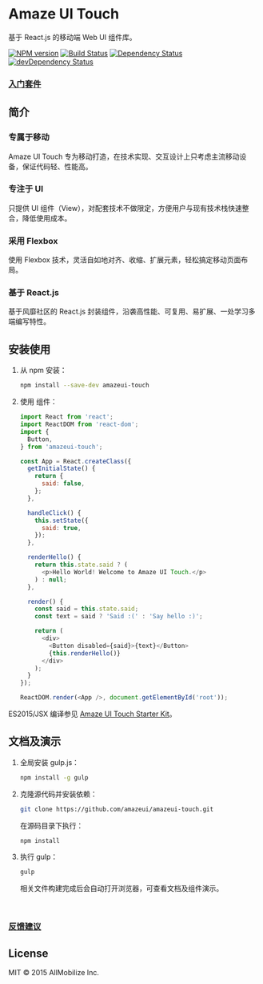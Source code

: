# Amaze UI Touch

基于 React.js 的移动端 Web UI 组件库。

[![NPM version](https://img.shields.io/npm/v/amazeui-touch.svg?style=flat-square)](https://www.npmjs.com/package/amazeui-touch)
[![Build Status](https://img.shields.io/travis/amazeui/amazeui-touch.svg?style=flat-square)](https://travis-ci.org/amazeui/amazeui-touch)
[![Dependency Status](https://img.shields.io/david/amazeui/amazeui-touch.svg?style=flat-square)](https://david-dm.org/amazeui/amazeui-touch)
[![devDependency Status](https://img.shields.io/david/dev/amazeui/amazeui-touch.svg?style=flat-square)](https://david-dm.org/amazeui/amazeui-touch#info=devDependencies)

### [入门套件](https://github.com/amazeui/amt-starter-kit)

## 简介

### 专属于移动

Amaze UI Touch 专为移动打造，在技术实现、交互设计上只考虑主流移动设备，保证代码轻、性能高。

### 专注于 UI

只提供 UI 组件（View），对配套技术不做限定，方便用户与现有技术栈快速整合，降低使用成本。

### 采用 Flexbox

使用 Flexbox 技术，灵活自如地对齐、收缩、扩展元素，轻松搞定移动页面布局。

### 基于 React.js

基于风靡社区的 React.js 封装组件，沿袭高性能、可复用、易扩展、一处学习多端编写特性。



## 安装使用

1. 从 npm 安装：

   ``` bash
   npm install --save-dev amazeui-touch
   ```

2. 使用 组件：

   ``` javascript
   import React from 'react';
   import ReactDOM from 'react-dom';
   import {
     Button,
   } from 'amazeui-touch';

   const App = React.createClass({
     getInitialState() {
       return {
         said: false,
       };
     },

     handleClick() {
       this.setState({
         said: true,
       });
     },

     renderHello() {
       return this.state.said ? (
         <p>Hello World! Welcome to Amaze UI Touch.</p>
       ) : null;
     },

     render() {
       const said = this.state.said;
       const text = said ? 'Said :(' : 'Say hello :)';

       return (
         <div>
           <Button disabled={said}>{text}</Button>
           {this.renderHello()}
         </div>
       );
     }
   });

   ReactDOM.render(<App />, document.getElementById('root'));
   ```

ES2015/JSX 编译参见 [Amaze UI Touch Starter Kit](https://github.com/amazeui/amt-starter-kit)。



## 文档及演示

1. 全局安装 gulp.js：

   ``` bash
   npm install -g gulp
   ```


1. 克隆源代码并安装依赖：

   ``` bash
   git clone https://github.com/amazeui/amazeui-touch.git
   ```

   在源码目录下执行：

   ``` bash
   npm install
   ```

2. 执行 gulp：

   ``` bash
   gulp
   ```

   相关文件构建完成后会自动打开浏览器，可查看文档及组件演示。

   ​

### [反馈建议](https://github.com/amazeui/amazeui-touch/issues)



## License

MIT © 2015 AllMobilize Inc.
